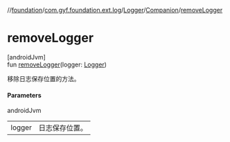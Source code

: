 //[foundation](../../../../index.md)/[com.gyf.foundation.ext.log](../../index.md)/[Logger](../index.md)/[Companion](index.md)/[removeLogger](remove-logger.md)

# removeLogger

[androidJvm]\
fun [removeLogger](remove-logger.md)(logger: [Logger](../index.md))

移除日志保存位置的方法。

#### Parameters

androidJvm

| | |
|---|---|
| logger | 日志保存位置。 |